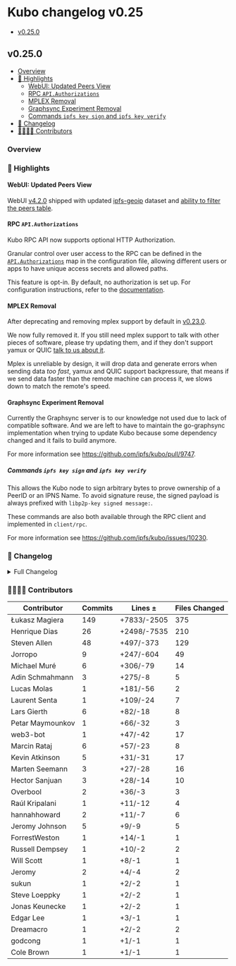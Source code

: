 # Kubo changelog v0.25

- [v0.25.0](#v0250)

## v0.25.0

- [Overview](#overview)
- [🔦 Highlights](#-highlights)
  - [WebUI: Updated Peers View](#webui-updated-peers-view)
  - [RPC `API.Authorizations`](#rpc-apiauthorizations)
  - [MPLEX Removal](#mplex-removal)
  - [Graphsync Experiment Removal](#graphsync-experiment-removal)
  - [Commands `ipfs key sign` and `ipfs key verify`](#commands-ipfs-key-sign-and-ipfs-key-verify)
- [📝 Changelog](#-changelog)
- [👨‍👩‍👧‍👦 Contributors](#-contributors)

### Overview

### 🔦 Highlights

#### WebUI: Updated Peers View

WebUI [v4.2.0](https://github.com/ipfs/ipfs-webui/releases/tag/v4.2.0) shipped
with updated [ipfs-geoip](https://www.npmjs.com/package/ipfs-geoip) dataset
and [ability to filter the peers table](https://github.com/ipfs/ipfs-webui/pull/2181).

#### RPC `API.Authorizations`

Kubo RPC API now supports optional HTTP Authorization.

Granular control over user access to the RPC can be defined in the
[`API.Authorizations`](https://github.com/ipfs/kubo/blob/master/docs/config.md#apiauthorizations)
map in the configuration file, allowing different users or apps to have unique
access secrets and allowed paths.

This feature is opt-in. By default, no authorization is set up.
For configuration instructions,
refer to the [documentation](https://github.com/ipfs/kubo/blob/master/docs/config.md#apiauthorizations).

#### MPLEX Removal

After deprecating and removing mplex support by default in [v0.23.0](https://github.com/ipfs/kubo/blob/master/docs/changelogs/v0.23.md#mplex-deprecation).

We now fully removed it. If you still need mplex support to talk with other pieces of software,
please try updating them, and if they don't support yamux or QUIC [talk to us about it](https://github.com/ipfs/kubo/issues/new/choose).

Mplex is unreliable by design, it will drop data and generate errors when sending data *too fast*,
yamux and QUIC support backpressure, that means if we send data faster than the remote machine can process it, we slows down to match the remote's speed.

#### Graphsync Experiment Removal

Currently the Graphsync server is to our knowledge not used
due to lack of compatible software.
And we are left to have to maintain the go-graphsync implementation when trying
to update Kubo because some dependency changed and it fails to build anymore.

For more information see https://github.com/ipfs/kubo/pull/9747.

##### Commands `ipfs key sign` and `ipfs key verify`

This allows the Kubo node to sign arbitrary bytes to prove ownership of a PeerID or an IPNS Name. To avoid signature reuse, the signed payload is always prefixed with `libp2p-key signed message:`.

These commands are also both available through the RPC client and implemented in `client/rpc`.

For more information see https://github.com/ipfs/kubo/issues/10230.

### 📝 Changelog

<details><summary>Full Changelog</summary>

- github.com/ipfs/kubo:
  - chore: update version
  - fix: allow daemon to start correctly if the API is null (#10062) ([ipfs/kubo#10062](https://github.com/ipfs/kubo/pull/10062))
  - chore: update version
  - feat: ipfs key sign|verify (#10235) ([ipfs/kubo#10235](https://github.com/ipfs/kubo/pull/10235))
  - docs(cli): fix spelling
  - feat: webui v4.2.0 (#10241) ([ipfs/kubo#10241](https://github.com/ipfs/kubo/pull/10241))
  - Migrate coreiface ([ipfs/kubo#10237](https://github.com/ipfs/kubo/pull/10237))
  - docs: clarify WebRTCDirect cannot reuse the same port as QUIC
  - libp2p: remove mplex
  - graphsync: remove support for the server
  - docs: move kubo-specific docs (#10226) ([ipfs/kubo#10226](https://github.com/ipfs/kubo/pull/10226))
  - feat(rpc): Opt-in HTTP RPC API Authorization (#10218) ([ipfs/kubo#10218](https://github.com/ipfs/kubo/pull/10218))
  - docs: clarify ipfs id agent version
  - fix: regression in 'ipfs dns'
  - docs(changelog): clarify webrtc in v0.24
  - chore: create next changelog
  - Merge Release: v0.24.0 ([ipfs/kubo#10209](https://github.com/ipfs/kubo/pull/10209))
  - fix: allow event emitting to happen in parallel with getting the query channel
  - fixes to routing put command (#10205) ([ipfs/kubo#10205](https://github.com/ipfs/kubo/pull/10205))
  - docs: fix accelerated-dht-client
  - docs/config: remove extra commas in PublicGateways example entries
  - docs: make it clear Web RTC Direct is experimental
  - feat: add WebRTC Direct support
  - docs: update EARLY_TESTERS.md (#10194) ([ipfs/kubo#10194](https://github.com/ipfs/kubo/pull/10194))
  - Update Version: v0.24 ([ipfs/kubo#10191](https://github.com/ipfs/kubo/pull/10191))
- github.com/ipfs/boxo (v0.15.0 -> v0.16.0):
  - Release 0.16.0 ([ipfs/boxo#518](https://github.com/ipfs/boxo/pull/518))
- github.com/libp2p/go-libp2p (v0.32.1 -> v0.32.2):
  - release v0.32.2

</details>

### 👨‍👩‍👧‍👦 Contributors

| Contributor | Commits | Lines ± | Files Changed |
|-------------|---------|---------|---------------|
| Łukasz Magiera | 149 | +7833/-2505 | 375 |
| Henrique Dias | 26 | +2498/-7535 | 210 |
| Steven Allen | 48 | +497/-373 | 129 |
| Jorropo | 9 | +247/-604 | 49 |
| Michael Muré | 6 | +306/-79 | 14 |
| Adin Schmahmann | 3 | +275/-8 | 5 |
| Lucas Molas | 1 | +181/-56 | 2 |
| Laurent Senta | 1 | +109/-24 | 7 |
| Lars Gierth | 6 | +82/-18 | 8 |
| Petar Maymounkov | 1 | +66/-32 | 3 |
| web3-bot | 1 | +47/-42 | 17 |
| Marcin Rataj | 6 | +57/-23 | 8 |
| Kevin Atkinson | 5 | +31/-31 | 17 |
| Marten Seemann | 3 | +27/-28 | 16 |
| Hector Sanjuan | 3 | +28/-14 | 10 |
| Overbool | 2 | +36/-3 | 3 |
| Raúl Kripalani | 1 | +11/-12 | 4 |
| hannahhoward | 2 | +11/-7 | 6 |
| Jeromy Johnson | 5 | +9/-9 | 5 |
| ForrestWeston | 1 | +14/-1 | 1 |
| Russell Dempsey | 1 | +10/-2 | 2 |
| Will Scott | 1 | +8/-1 | 1 |
| Jeromy | 2 | +4/-4 | 2 |
| sukun | 1 | +2/-2 | 1 |
| Steve Loeppky | 1 | +2/-2 | 1 |
| Jonas Keunecke | 1 | +2/-2 | 1 |
| Edgar Lee | 1 | +3/-1 | 1 |
| Dreamacro | 1 | +2/-2 | 2 |
| godcong | 1 | +1/-1 | 1 |
| Cole Brown | 1 | +1/-1 | 1 |
